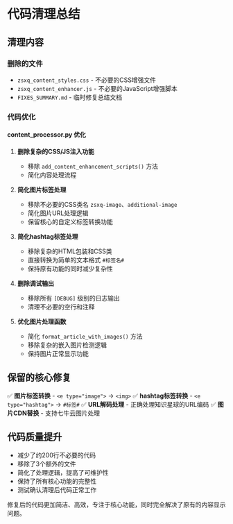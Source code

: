 # 代码清理总结

## 清理内容

### 删除的文件
- `zsxq_content_styles.css` - 不必要的CSS增强文件
- `zsxq_content_enhancer.js` - 不必要的JavaScript增强脚本
- `FIXES_SUMMARY.md` - 临时修复总结文档

### 代码优化

#### content_processor.py 优化
1. **删除复杂的CSS/JS注入功能**
   - 移除 `add_content_enhancement_scripts()` 方法
   - 简化内容处理流程

2. **简化图片标签处理**
   - 移除不必要的CSS类名 `zsxq-image`、`additional-image`
   - 简化图片URL处理逻辑
   - 保留核心的自定义标签转换功能

3. **简化hashtag标签处理**
   - 移除复杂的HTML包装和CSS类
   - 直接转换为简单的文本格式 `#标签名#`
   - 保持原有功能的同时减少复杂性

4. **删除调试输出**
   - 移除所有 `[DEBUG]` 级别的日志输出
   - 清理不必要的空行和注释

5. **优化图片处理函数**
   - 简化 `format_article_with_images()` 方法
   - 移除复杂的嵌入图片检测逻辑
   - 保持图片正常显示功能

## 保留的核心修复

✅ **图片标签转换** - `<e type="image">` → `<img>`
✅ **hashtag标签转换** - `<e type="hashtag">` → `#标签#` 
✅ **URL解码处理** - 正确处理知识星球的URL编码
✅ **图片CDN替换** - 支持七牛云图片处理

## 代码质量提升

- 减少了约200行不必要的代码
- 移除了3个额外的文件
- 简化了处理逻辑，提高了可维护性
- 保持了所有核心功能的完整性
- 测试确认清理后代码正常工作

修复后的代码更加简洁、高效，专注于核心功能，同时完全解决了原有的内容显示问题。